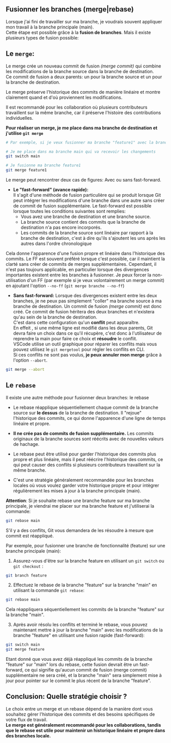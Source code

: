 ## Fusionner les branches (merge|rebase)

Lorsque j'ai fini de travailler sur ma branche, je voudrais souvent appliquer mon travail à la branche principale (main).  
Cette étape est possible grâce à la **fusion de branches**. Mais il existe plusieurs types de fusion possible:

## Le `merge`:

Le merge crée un nouveau commit de fusion *(merge commit)* qui combine les modifications de la branche source dans la branche de destination.  
Ce commit de fusion a deux parents: un pour la branche source et un pour la branche de destination.

Le merge préserve l'historique des commits de manière linéaire et montre clairement quand et d'où proviennent les modifications.

Il est recommandé pour les collaboration où plusieurs contributeurs travaillent sur la même branche, car il préserve l'histoire des contributions individuelles.

**Pour réaliser un merge, je me place dans ma branche de destination et j'utilise `git merge`**

```bash
# Par exemple, si je veux fusionner ma branche "feature1" avec la branche "main"

# Je me place dans ma branche main qui va recevoir les changements
git switch main

# Je fusionne ma branche feature1
git merge feature1
```

Le merge peut rencontrer deux cas de figures: Avec ou sans fast-forward.

* **Le "fast-forward" (avance rapide):**  
Il s'agit d'une méthode de fusion particulière qui se produit lorsque Git peut intégrer les modifications d'une branche dans une autre sans créer de commit de fusion supplémentaire. Le fast-forward est possible lorsque toutes les conditions suivantes sont remplies:
    * Vous avez une branche de destination et une branche source.
    * La branche source contient des commits que la branche de destination n'a pas encore incorporés.
    * Les commits de la branche source sont linéaire par rapport à la branche de destination, c'est à dire qu'ils s'ajoutent les uns après les autres dans l'ordre chronologique

Cela donne l'apparence d'une fusion propre et linéaire dans l'historique des commits. Le FF est souvent préféré lorsque c'est possible, car il maintient la clarté sans créer de commits de merges supplémentaires. Cependant, il n'est pas toujours applicable, en particulier lorsque des divergences importantes existent entre les branches à fusionner. Je peux forcer la non-utilisation d'un FF (par exemple si je veux volontairement un merge commit) en ajoutant l'option `--no-ff` (`git merge branche --no-ff`)

* **Sans fast-forward:**
Lorsque des divergences existent entre les deux branches, je ne peux pas simplement "coller" ma branche source à ma branche de destination. Un commit de fusion *(merge commit)* est donc créé. Ce commit de fusion héritera des deux branches et n'existera qu'au sein de la branche de destination.  
C'est dans cette configuration qu'un **conflit** peut apparaître.  
En effeit , si une même ligne est modifié dans les deux parents, Git devra faire un choix dans ce qu'il récupère, c'est donc à l'utilisateur de reprendre la main pour faire ce choix et **résoudre** le conflit.  
VSCode utilise un outil graphique pour réparer les conflits mais vous pouvez utilisez le `git mergetool` pour régler les conflits en CLI.  
Si ces conflits ne sont pas voulus, **je peux annuler mon merge** grâce à l'option `--abort`.  
```bash
git merge --abort
```

## Le `rebase`

Il existe une autre méthode pour fusionner deux branches: le rebase

* Le rebase réapplique séquentiellement chaque commit de la branche source sur **le dessus** de la branche de destination. Il "rejoue" l'historique des commits, ce qui donne l'apparence d'une ligne de temps linéaire et propre.
* **Il ne crée pas de commits de fusion supplémentaire.** Les commits originaux de la branche sources sont réécrits avec de nouvelles valeurs de hachage.

* Le rebase peut être utilisé pour garder l'historique des commits plus propre et plus linéaire, mais il peut réécrire l'historique des commits, ce qui peut causer des conflits si plusieurs contributeurs travaillent sur la même branche.

* C'est une stratégie généralement recommandée pour les branches locales où vous voulez garder votre historique propre et pour intègrer régulièrement les mises à jour à la branche principale (main).

**Attention**: Si je souhaite rebase une branche feature sur ma branche principale, je viendrai me placer sur ma branche feature et j'utiliserai la commande: 
```bash
git rebase main
```
S'il y a des conflits, Git vous demandera de les résoudre à mesure que commit est réappliqué.

Par exemple, pour fusionner une branche de fonctionnalité (feature) sur une branche principale (main):

1. Assurez-vous d'être sur la branche feature en utilisant un `git switch` ou `git checkout` :

```bash
git branch feature
```

2. Effectuez le rebase de la branche "feature" sur la branche "main" en utilisant la commande `git rebase`:

```bash
git rebase main
```

Cela réappliquera séquentiellement les commits de la branche "feature" sur la branche "main".

3. Après avoir résolu les conflits et terminé le rebase, vous pouvez maintenant mettre à jour la branche "main" avec les modifications de la branche "feature" en utilisant une fusion rapide (fast-forward):

```bash
git switch main
git merge feature
```
Etant donné que vous avez déjà réappliqué les commits de la branche "feature" sur "main" lors du rebase, cette fusion devrait être un fast-forward, ce qui signifie qu'aucun commit de fusion (merge commit) supplémentaire ne sera créé, et la branche "main" sera simplement mise à jour pour pointer sur le commit le plus récent de la branche "feature".

## Conclusion: Quelle stratégie choisir ? 

Le choix entre un merge et un rebase dépend de la manière dont vous souhaitez gérer l'historique des commits et des besoins spécifiques de votre flux de travail.  
**Le merge est généralement recommandé pour les collaborations, tandis que le rebase est utile pour maintenir un historique linéaire et propre dans des branches locale.**